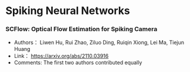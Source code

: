 # Spiking Neural Networks
### **SCFlow: Optical Flow Estimation for Spiking Camera**
+ Authors： Liwen Hu, Rui Zhao, Ziluo Ding, Ruiqin Xiong, Lei Ma, Tiejun Huang
+ Link： https://arxiv.org/abs/2110.03916
+ Comments: The first two authors contributed equally

